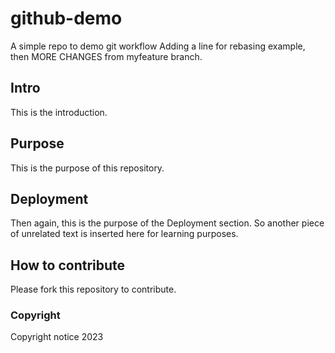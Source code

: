 # github-demo
A simple repo to demo git workflow
Adding a line for rebasing example, then MORE CHANGES from myfeature branch.

## Intro
This is the introduction.

## Purpose
This is the purpose of this repository.

## Deployment
Then again, this is the purpose of the Deployment section. So another piece of unrelated text is inserted here for learning purposes.

## How to contribute
Please fork this repository to contribute.

### Copyright
Copyright notice 2023